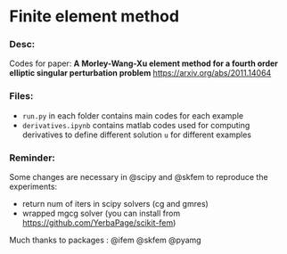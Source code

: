 # Finite element method

### Desc:

Codes for paper: **A Morley-Wang-Xu element method for a fourth order elliptic singular perturbation problem** https://arxiv.org/abs/2011.14064 

### Files:

- `run.py` in each folder contains main codes for each example 
- `derivatives.ipynb` contains matlab codes used for computing derivatives to define different solution `u` for different examples

### Reminder:

Some changes are necessary in @scipy and @skfem to reproduce the experiments:

- return num of iters in scipy solvers (cg and gmres)
- wrapped mgcg solver (you can install from https://github.com/YerbaPage/scikit-fem)

Much thanks to packages : @ifem @skfem @pyamg

